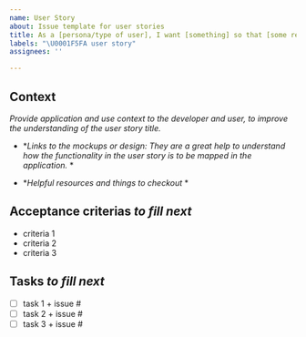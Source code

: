 ```yaml
---
name: User Story
about: Issue template for user stories
title: As a [persona/type of user], I want [something] so that [some reason]
labels: "\U0001F5FA️ user story"
assignees: ''

---
```


## Context

*Provide application and use context to the developer and user, to improve the understanding of the user story title.*

* **Links to the mockups or design: They are a great help to understand how the functionality in the user story is to be mapped in the application.* *

* **Helpful resources and things to checkout* *

## Acceptance criterias *to fill next*

- criteria 1
- criteria 2
- criteria 3 

## Tasks *to fill next*

- [ ] task 1 + issue #
- [ ] task 2 + issue #
- [ ] task 3 + issue #
